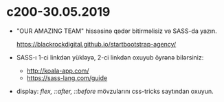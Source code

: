# c200-30.05.2019
<ul>
<li>
<p> "OUR AMAZING TEAM" hissəsinə qədər bitirməlisiz və SASS-da yazın.</p>
<p><a href="https://blackrockdigital.github.io/startbootstrap-agency/" rel="nofollow">https://blackrockdigital.github.io/startbootstrap-agency/</a></p>
</li>
<li>
<p>SASS-ı 1-ci linkdən yükləyə, 2-ci linkdən oxuyub öyrənə bilərsiniz:</p>
<ul>
<li><a href="http://koala-app.com/" rel="nofollow">http://koala-app.com/</a></li>
<li><a href="https://sass-lang.com/guide" rel="nofollow">https://sass-lang.com/guide</a></li>
</ul>
</li>
<li>
<p>display: <em>flex, ::after, ::before</em> mövzularını css-tricks saytından oxuyun.</p>
</li>
</ul>
